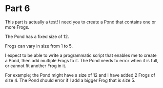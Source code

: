 Part 6
===========

This part is actually a test! I need you to create a Pond that contains one or more Frogs.

The Pond has a fixed size of 12.

Frogs can vary in size from 1 to 5.

I expect to be able to write a programmatic script that enables me to create a Pond, then add multiple Frogs to it. The Pond needs to error when it is full, or cannot fit another Frog in it.

For example; the Pond might have a size of 12 and I have added 2 Frogs of size 4. The Pond should error if I add a bigger Frog that is size 5.